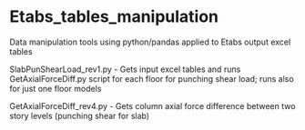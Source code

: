 # Etabs_tables_manipulation
Data manipulation tools using python/pandas applied to Etabs output excel tables

SlabPunShearLoad_rev1.py - Gets input excel tables and runs GetAxialForceDiff.py script for each floor for punching shear load; runs also for just one floor models

GetAxialForceDiff_rev4.py - Gets column axial force difference between two story levels (punching shear for slab)
